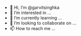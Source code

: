 - 👋 Hi, I’m @garvitsinghka
- 👀 I’m interested in ...
- 🌱 I’m currently learning ...
- 💞️ I’m looking to collaborate on ...
- 📫 How to reach me ...

<!---
garvitsinghka/garvitsinghka is a ✨ special ✨ repository because its `README.md` (this file) appears on your GitHub profile.
You can click the Preview link to take a look at your changes.
--->
